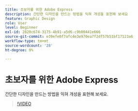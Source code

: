 ```yaml
---
title: 초보자를 위한 Adobe Express
description: 간단한 디자인을 만드는 방법을 익혀 개성을 표현해 보세요
feature: Graphic Design
role: User
level: Beginner
exl-id: 2820c674-3175-4b91-a5d6-c9b00441e666
source-git-commit: e39efe0f7afc4e3e970ea7f2df57b51bf17123a6
workflow-type: tm+mt
source-wordcount: '28'
ht-degree: 0%

---
```


# 초보자를 위한 Adobe Express

간단한 디자인을 만드는 방법을 익혀 개성을 표현해 보세요.

>[!VIDEO](https://video.tv.adobe.com/v/3420225?quality=12&learn=on&hidetitle=true)
